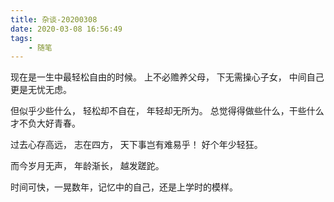 ```yaml
---
title: 杂谈-20200308
date: 2020-03-08 16:56:49
tags:
    - 随笔
---
```


现在是一生中最轻松自由的时候。
上不必赡养父母，
下无需操心子女，
中间自己更是无忧无虑。

但似乎少些什么，
轻松却不自在，
年轻却无所为。
总觉得得做些什么，干些什么才不负大好青春。

过去心存高远，
志在四方，
天下事岂有难易乎！
好个年少轻狂。

而今岁月无声，
年龄渐长，
越发蹉跎。


时间可快，一晃数年，记忆中的自己，还是上学时的模样。

